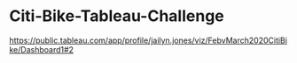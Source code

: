 # Citi-Bike-Tableau-Challenge

https://public.tableau.com/app/profile/jailyn.jones/viz/FebvMarch2020CitiBike/Dashboard1#2
